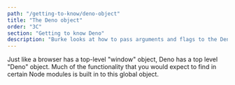 ```yaml
---
path: "/getting-to-know/deno-object"
title: "The Deno object"
order: "3C"
section: "Getting to know Deno"
description: "Burke looks at how to pass arguments and flags to the Deno CLI"
---
```


Just like a browser has a top-level "window" object, Deno has a top level "Deno" object. Much of the functionality that you would expect to find in certain Node modules is built in to this global object.
